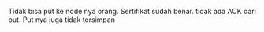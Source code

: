 Tidak bisa put ke node nya orang. Sertifikat sudah benar. tidak ada ACK dari put. Put nya juga tidak tersimpan
